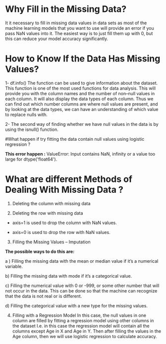 # Why Fill in the Missing Data?

It it necessary to fill in missing data values in data sets as most of the machine learning models that you want to use will provide an error if you pass NaN values into it. The easiest way is to just fill them up with 0, but this can reduce your model accuracy significantly.


# How to Know If the Data Has Missing Values?

1-  df.info() The function can be used to give information about the dataset. This function is one of the most used functions for data analysis.
This will provide you with the column names and the number of non–null values in each column. It will also display the data types of each column.
Thus we can find out which number columns are where null values are present, and by looking at the data types, we can have an understanding of which value to replace nulls with.

2-  The second way of finding whether we have null values in the data is by using the isnull() function.

#What happen if  try fitting the data contain null values using logistic regression ?

**This error happen :**  ValueError: Input contains NaN, infinity or a value too large for dtype('float64').

# What are different Methods of Dealing With Missing Data ?

1. Deleting the column with missing data

2. Deleting the row with missing data

- axis=1 is used to drop the column with NaN values.

- axis=0 is used to drop the row with NaN values.


3. Filling the Missing Values – Imputation


**The possible ways to do this are:**

a )  Filling the missing data with the mean or median value if it’s a numerical variable.

b)  Filling the missing data with mode if it’s a categorical value.

c)  Filling the numerical value with 0 or -999, or some other number that will not occur in the data. This can be done so that the machine can recognize that the data is not real or is different.

d)  Filling the categorical value with a new type for the missing values.

4. Filling with a Regression Model
In this case, the null values in one column are filled by fitting a regression model using other columns in the dataset
I.e. in this case the regression model will contain all the columns except Age in X and Age in Y.
Then after filling the values in the Age column, then we will use logistic regression to calculate accuracy.
















